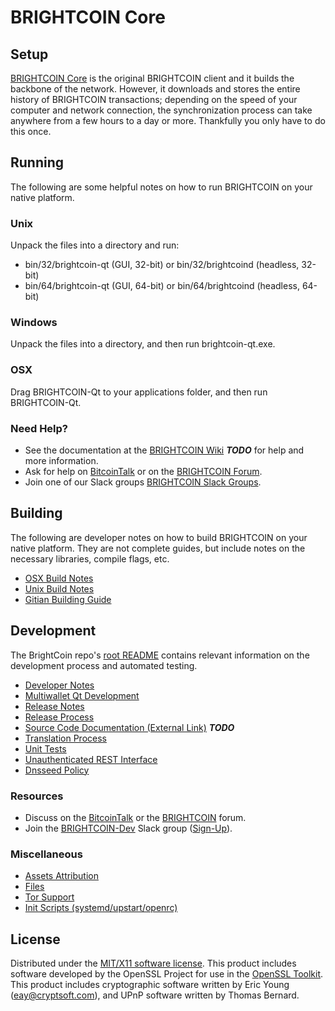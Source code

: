 BRIGHTCOIN Core
=====================

Setup
---------------------
[BRIGHTCOIN Core](http://brightcoin.org/wallet) is the original BRIGHTCOIN client and it builds the backbone of the network. However, it downloads and stores the entire history of BRIGHTCOIN transactions; depending on the speed of your computer and network connection, the synchronization process can take anywhere from a few hours to a day or more. Thankfully you only have to do this once.

Running
---------------------
The following are some helpful notes on how to run BRIGHTCOIN on your native platform.

### Unix

Unpack the files into a directory and run:

- bin/32/brightcoin-qt (GUI, 32-bit) or bin/32/brightcoind (headless, 32-bit)
- bin/64/brightcoin-qt (GUI, 64-bit) or bin/64/brightcoind (headless, 64-bit)

### Windows

Unpack the files into a directory, and then run brightcoin-qt.exe.

### OSX

Drag BRIGHTCOIN-Qt to your applications folder, and then run BRIGHTCOIN-Qt.

### Need Help?

* See the documentation at the [BRIGHTCOIN Wiki](https://en.bitcoin.it/wiki/Main_Page) ***TODO***
for help and more information.
* Ask for help on [BitcoinTalk](https://bitcointalk.org/index.php?topic=1262920.0) or on the [BRIGHTCOIN Forum](http://forum.brightcoin.org/).
* Join one of our Slack groups [BRIGHTCOIN Slack Groups](https://brightcoin.org/slack-logins/).

Building
---------------------
The following are developer notes on how to build BRIGHTCOIN on your native platform. They are not complete guides, but include notes on the necessary libraries, compile flags, etc.

- [OSX Build Notes](build-osx.md)
- [Unix Build Notes](build-unix.md)
- [Gitian Building Guide](gitian-building.md)

Development
---------------------
The BrightCoin repo's [root README](https://github.com/BRIGHTCOIN-Project/BRIGHTCOIN/blob/master/README.md) contains relevant information on the development process and automated testing.

- [Developer Notes](developer-notes.md)
- [Multiwallet Qt Development](multiwallet-qt.md)
- [Release Notes](release-notes.md)
- [Release Process](release-process.md)
- [Source Code Documentation (External Link)](https://dev.visucore.com/bitcoin/doxygen/) ***TODO***
- [Translation Process](translation_process.md)
- [Unit Tests](unit-tests.md)
- [Unauthenticated REST Interface](REST-interface.md)
- [Dnsseed Policy](dnsseed-policy.md)

### Resources

* Discuss on the [BitcoinTalk](https://bitcointalk.org/index.php?topic=1262920.0) or the [BRIGHTCOIN](http://forum.brightcoin.org/) forum.
* Join the [BRIGHTCOIN-Dev](https://brightcoin-dev.slack.com/) Slack group ([Sign-Up](https://brightcoin-dev.herokuapp.com/)).

### Miscellaneous
- [Assets Attribution](assets-attribution.md)
- [Files](files.md)
- [Tor Support](tor.md)
- [Init Scripts (systemd/upstart/openrc)](init.md)

License
---------------------
Distributed under the [MIT/X11 software license](http://www.opensource.org/licenses/mit-license.php).
This product includes software developed by the OpenSSL Project for use in the [OpenSSL Toolkit](https://www.openssl.org/). This product includes
cryptographic software written by Eric Young ([eay@cryptsoft.com](mailto:eay@cryptsoft.com)), and UPnP software written by Thomas Bernard.
